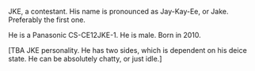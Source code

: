 JKE, a contestant. His name is pronounced as Jay-Kay-Ee, or Jake. Preferably the first one.

He is a Panasonic CS-CE12JKE-1. He is male. Born in 2010.

[TBA JKE personality. He has two sides, which is dependent on his deice state. He can be absolutely chatty, or just idle.]